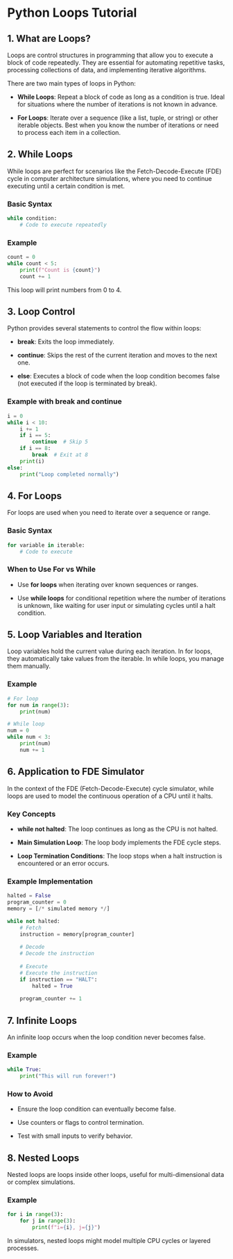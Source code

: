 # Python Loops Tutorial

## 1. What are Loops?

Loops are control structures in programming that allow you to execute a block of code repeatedly. They are essential for automating repetitive tasks, processing collections of data, and implementing iterative algorithms.

There are two main types of loops in Python:

- **While Loops**: Repeat a block of code as long as a condition is true. Ideal for situations where the number of iterations is not known in advance.

- **For Loops**: Iterate over a sequence (like a list, tuple, or string) or other iterable objects. Best when you know the number of iterations or need to process each item in a collection.

## 2. While Loops

While loops are perfect for scenarios like the Fetch-Decode-Execute (FDE) cycle in computer architecture simulations, where you need to continue executing until a certain condition is met.

### Basic Syntax

```python
while condition:
    # Code to execute repeatedly
```

### Example

```python
count = 0
while count < 5:
    print(f"Count is {count}")
    count += 1
```

This loop will print numbers from 0 to 4.

## 3. Loop Control

Python provides several statements to control the flow within loops:

- **break**: Exits the loop immediately.

- **continue**: Skips the rest of the current iteration and moves to the next one.

- **else**: Executes a block of code when the loop condition becomes false (not executed if the loop is terminated by break).

### Example with break and continue

```python
i = 0
while i < 10:
    i += 1
    if i == 5:
        continue  # Skip 5
    if i == 8:
        break  # Exit at 8
    print(i)
else:
    print("Loop completed normally")
```

## 4. For Loops

For loops are used when you need to iterate over a sequence or range.

### Basic Syntax

```python
for variable in iterable:
    # Code to execute
```

### When to Use For vs While

- Use **for loops** when iterating over known sequences or ranges.

- Use **while loops** for conditional repetition where the number of iterations is unknown, like waiting for user input or simulating cycles until a halt condition.

## 5. Loop Variables and Iteration

Loop variables hold the current value during each iteration. In for loops, they automatically take values from the iterable. In while loops, you manage them manually.

### Example

```python
# For loop
for num in range(3):
    print(num)

# While loop
num = 0
while num < 3:
    print(num)
    num += 1
```

## 6. Application to FDE Simulator

In the context of the FDE (Fetch-Decode-Execute) cycle simulator, while loops are used to model the continuous operation of a CPU until it halts.

### Key Concepts

- **while not halted**: The loop continues as long as the CPU is not halted.

- **Main Simulation Loop**: The loop body implements the FDE cycle steps.

- **Loop Termination Conditions**: The loop stops when a halt instruction is encountered or an error occurs.

### Example Implementation

```python
halted = False
program_counter = 0
memory = [/* simulated memory */]

while not halted:
    # Fetch
    instruction = memory[program_counter]
    
    # Decode
    # Decode the instruction
    
    # Execute
    # Execute the instruction
    if instruction == "HALT":
        halted = True
    
    program_counter += 1
```

## 7. Infinite Loops

An infinite loop occurs when the loop condition never becomes false.

### Example

```python
while True:
    print("This will run forever!")
```

### How to Avoid

- Ensure the loop condition can eventually become false.

- Use counters or flags to control termination.

- Test with small inputs to verify behavior.

## 8. Nested Loops

Nested loops are loops inside other loops, useful for multi-dimensional data or complex simulations.

### Example

```python
for i in range(3):
    for j in range(3):
        print(f"i={i}, j={j}")
```

In simulators, nested loops might model multiple CPU cycles or layered processes.

